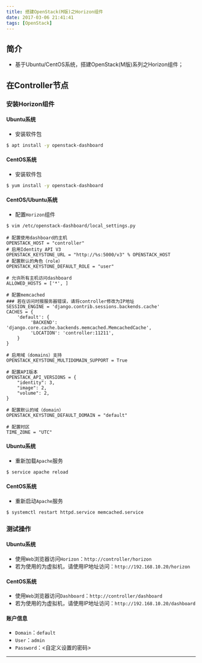 ```yaml
---
title: 搭建OpenStack(M版)之Horizon组件
date: 2017-03-06 21:41:41
tags: [OpenStack]
---
```


## 简介
+ 基于Ubuntu/CentOS系统，搭建OpenStack(M版)系列之Horizon组件；

<!-- more -->

## 在Controller节点
### 安装Horizon组件
#### Ubuntu系统
+ 安装软件包

```bash
$ apt install -y openstack-dashboard
```
#### CentOS系统

+ 安装软件包

```bash
$ yum install -y openstack-dashboard
```
#### CentOS/Ubuntu系统

+ 配置`Horizon`组件

```bash
$ vim /etc/openstack-dashboard/local_settings.py
```

```text
# 配置使用dashboard的主机
OPENSTACK_HOST = "controller"
# 启用Identity API V3
OPENSTACK_KEYSTONE_URL = "http://%s:5000/v3" % OPENSTACK_HOST
# 配置默认的角色（role）
OPENSTACK_KEYSTONE_DEFAULT_ROLE = "user"
 
# 允许所有主机访问dashboard
ALLOWED_HOSTS = ['*', ]
 
# 配置memcached
### 若在访问时报服务器错误，请将controller修改为IP地址 
SESSION_ENGINE = 'django.contrib.sessions.backends.cache'
CACHES = {
    'default': {
         'BACKEND': 'django.core.cache.backends.memcached.MemcachedCache',
         'LOCATION': 'controller:11211',
    }
}
 
# 启用域（domains）支持
OPENSTACK_KEYSTONE_MULTIDOMAIN_SUPPORT = True

# 配置API版本
OPENSTACK_API_VERSIONS = {
    "identity": 3,
    "image": 2,
    "volume": 2,
}

# 配置默认的域（domain）
OPENSTACK_KEYSTONE_DEFAULT_DOMAIN = "default"

# 配置时区
TIME_ZONE = "UTC"
```

#### Ubuntu系统

+ 重新加载`Apache`服务

```bash
$ service apache reload
```

#### CentOS系统

+ 重新启动`Apache`服务

```bash
$ systemctl restart httpd.service memcached.service
```

### 测试操作
#### Ubuntu系统

+ 使用`Web`浏览器访问`Horizon`：`http://controller/horizon`
+ 若为使用的为虚拟机，请使用IP地址访问：`http://192.168.10.20/horizon`

#### CentOS系统

+ 使用`Web`浏览器访问`Dashboard`：`http://controller/dashboard`
+ 若为使用的为虚拟机，请使用IP地址访问：`http://192.168.10.20/dashboard`

#### 账户信息

+ `Domain`：`default`
+ `User`：`admin`
+ `Password`：<自定义设置的密码>

***